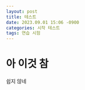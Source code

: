```yaml
---
layout: post
title: 테스트
date: 2023.09.01 15:06 -0900
categories: 시작 테스트
tags: 연습 시험
---
```


# 아 이것 참

쉽지 않네